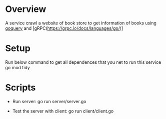 # Overview
A service crawl a website of book store to get information of books using [goquery](https://github.com/PuerkitoBio/goquery) and [gRPC(https://grpc.io/docs/languages/go/)]

# Setup
Run below command to get all dependences that you net to run this service
    go mod tidy

# Scripts
- Run server:
    go run server/server.go

- Test the server with client:
    go run client/client.go 

